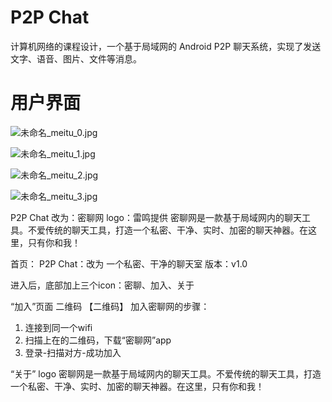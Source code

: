 # P2P Chat
计算机网络的课程设计，一个基于局域网的 Android P2P 聊天系统，实现了发送文字、语音、图片、文件等消息。
# 用户界面
![未命名_meitu_0.jpg](https://upload-images.jianshu.io/upload_images/5643593-b07673c781071436.jpg?imageMogr2/auto-orient/strip%7CimageView2/2/w/1240)

![未命名_meitu_1.jpg](https://upload-images.jianshu.io/upload_images/5643593-e7fb8e98555f3968.jpg?imageMogr2/auto-orient/strip%7CimageView2/2/w/1240)

![未命名_meitu_2.jpg](https://upload-images.jianshu.io/upload_images/5643593-dad46d2a0f8fa14f.jpg?imageMogr2/auto-orient/strip%7CimageView2/2/w/1240)

![未命名_meitu_3.jpg](https://upload-images.jianshu.io/upload_images/5643593-a89edde74e305286.jpg?imageMogr2/auto-orient/strip%7CimageView2/2/w/1240)



P2P Chat
改为：密聊网
logo：雷鸣提供
密聊网是一款基于局域网内的聊天工具。不爱传统的聊天工具，打造一个私密、干净、实时、加密的聊天神器。在这里，只有你和我！

首页：
P2P Chat：改为
一个私密、干净的聊天室
版本：v1.0

进入后，底部加上三个icon：密聊、加入、关于

“加入”页面
二维码
【二维码】
加入密聊网的步骤：
1. 连接到同一个wifi
2. 扫描上在的二维码，下载“密聊网”app
3. 登录-扫描对方-成功加入

“关于”
logo
密聊网是一款基于局域网内的聊天工具。不爱传统的聊天工具，打造一个私密、干净、实时、加密的聊天神器。在这里，只有你和我！
